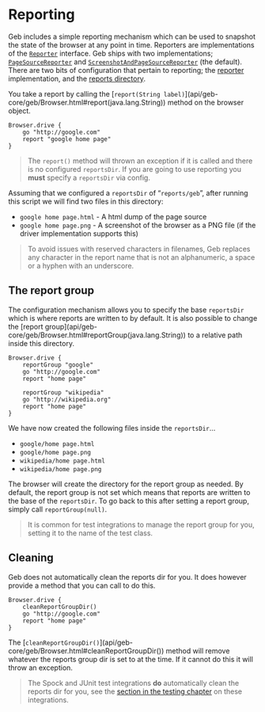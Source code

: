 # Reporting

Geb includes a simple reporting mechanism which can be used to snapshot the state of the browser at any point in time. Reporters are implementations of the [`Reporter`](api/geb-core/geb/report/Reporter.html) interface. Geb ships with two implementations; [`PageSourceReporter`](api/geb-core/geb/report/PageSourceReporter.html) and [`ScreenshotAndPageSourceReporter`](api/geb-core/geb/report/ScreenshotAndPageSourceReporter.html) (the default). There are two bits of configuration that pertain to reporting; the [reporter](configuration.html#reporter) implementation, and the [reports directory](configuration.html#reports_dir).

You take a report by calling the [`report(String label)`](api/geb-core/geb/Browser.html#report(java.lang.String\)) method on the browser object.

    Browser.drive {
        go "http://google.com"
        report "google home page"
    }

> The `report()` method will thrown an exception if it is called and there is no configured `reportsDir`. If you are going to use reporting you **must** specify a `reportsDir` via config.

Assuming that we configured a `reportsDir` of “`reports/geb`”, after running this script we will find two files in this directory:

* `google home page.html` - A html dump of the page source
* `google home page.png` - A screenshot of the browser as a PNG file (if the driver implementation supports this)

> To avoid issues with reserved characters in filenames, Geb replaces any character in the report name that is not an alphanumeric, a space or a hyphen with an underscore.

## The report group

The configuration mechanism allows you to specify the base `reportsDir` which is where reports are written to by default. It is also possible to change the [report group](api/geb-core/geb/Browser.html#reportGroup(java.lang.String\)) to a relative path inside this directory.

    Browser.drive {
        reportGroup "google"
        go "http://google.com"
        report "home page"
        
        reportGroup "wikipedia"
        go "http://wikipedia.org"
        report "home page"
    }

We have now created the following files inside the `reportsDir`…

* `google/home page.html`
* `google/home page.png`
* `wikipedia/home page.html`
* `wikipedia/home page.png`

The browser will create the directory for the report group as needed. By default, the report group is not set which means that reports are written to the base of the `reportsDir`. To go back to this after setting a report group, simply call `reportGroup(null)`.

> It is common for test integrations to manage the report group for you, setting it to the name of the test class.

## Cleaning

Geb does not automatically clean the reports dir for you. It does however provide a method that you can call to do this.

    Browser.drive {
        cleanReportGroupDir()
        go "http://google.com"
        report "home page"
    }

The [`cleanReportGroupDir()`](api/geb-core/geb/Browser.html#cleanReportGroupDir(\)) method will remove whatever the reports group dir is set to at the time. If it cannot do this it will throw an exception.

> The Spock and JUnit test integrations **do** automatically clean the reports dir for you, see the [section in the testing chapter](testing.html#reporting) on these integrations.
